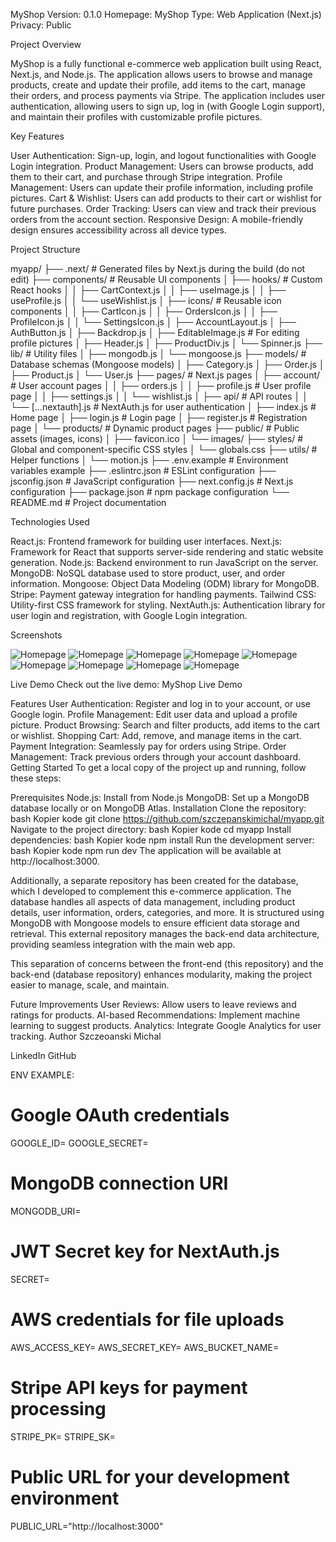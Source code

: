 MyShop
Version: 0.1.0
Homepage: MyShop
Type: Web Application (Next.js)
Privacy: Public

Project Overview

MyShop is a fully functional e-commerce web application built using React, Next.js, and Node.js. The application allows users to browse and manage products, create and update their profile, add items to the cart, manage their orders, and process payments via Stripe. The application includes user authentication, allowing users to sign up, log in (with Google Login support), and maintain their profiles with customizable profile pictures.

Key Features

User Authentication: Sign-up, login, and logout functionalities with Google Login integration.
Product Management: Users can browse products, add them to their cart, and purchase through Stripe integration.
Profile Management: Users can update their profile information, including profile pictures.
Cart & Wishlist: Users can add products to their cart or wishlist for future purchases.
Order Tracking: Users can view and track their previous orders from the account section.
Responsive Design: A mobile-friendly design ensures accessibility across all device types.

Project Structure

myapp/
├── .next/ # Generated files by Next.js during the build (do not edit)
├── components/ # Reusable UI components
│ ├── hooks/ # Custom React hooks
│ │ ├── CartContext.js
│ │ ├── useImage.js
│ │ ├── useProfile.js
│ │ └── useWishlist.js
│ ├── icons/ # Reusable icon components
│ │ ├── CartIcon.js
│ │ ├── OrdersIcon.js
│ │ ├── ProfileIcon.js
│ │ └── SettingsIcon.js
│ ├── AccountLayout.js
│ ├── AuthButton.js
│ ├── Backdrop.js
│ ├── EditableImage.js # For editing profile pictures
│ ├── Header.js
│ ├── ProductDiv.js
│ └── Spinner.js
├── lib/ # Utility files
│ ├── mongodb.js
│ └── mongoose.js
├── models/ # Database schemas (Mongoose models)
│ ├── Category.js
│ ├── Order.js
│ ├── Product.js
│ └── User.js
├── pages/ # Next.js pages
│ ├── account/ # User account pages
│ │ ├── orders.js
│ │ ├── profile.js # User profile page
│ │ ├── settings.js
│ │ └── wishlist.js
│ ├── api/ # API routes
│ │ └── [...nextauth].js # NextAuth.js for user authentication
│ ├── index.js # Home page
│ ├── login.js # Login page
│ ├── register.js # Registration page
│ └── products/ # Dynamic product pages
├── public/ # Public assets (images, icons)
│ ├── favicon.ico
│ └── images/
├── styles/ # Global and component-specific CSS styles
│ └── globals.css
├── utils/ # Helper functions
│ └── motion.js
├── .env.example # Environment variables example
├── .eslintrc.json # ESLint configuration
├── jsconfig.json # JavaScript configuration
├── next.config.js # Next.js configuration
├── package.json # npm package configuration
└── README.md # Project documentation

Technologies Used

React.js: Frontend framework for building user interfaces.
Next.js: Framework for React that supports server-side rendering and static website generation.
Node.js: Backend environment to run JavaScript on the server.
MongoDB: NoSQL database used to store product, user, and order information.
Mongoose: Object Data Modeling (ODM) library for MongoDB.
Stripe: Payment gateway integration for handling payments.
Tailwind CSS: Utility-first CSS framework for styling.
NextAuth.js: Authentication library for user login and registration, with Google Login integration.

Screenshots

![Homepage](public/images/1.png)
![Homepage](public/images/2.png)
![Homepage](public/images/3.png)
![Homepage](public/images/4.png)
![Homepage](public/images/5.png)
![Homepage](public/images/6.png)
![Homepage](public/images/7.png)
![Homepage](public/images/8.png)
![Homepage](public/images/9.png)

Live Demo
Check out the live demo: MyShop Live Demo

Features
User Authentication: Register and log in to your account, or use Google login.
Profile Management: Edit user data and upload a profile picture.
Product Browsing: Search and filter products, add items to the cart or wishlist.
Shopping Cart: Add, remove, and manage items in the cart.
Payment Integration: Seamlessly pay for orders using Stripe.
Order Management: Track previous orders through your account dashboard.
Getting Started
To get a local copy of the project up and running, follow these steps:

Prerequisites
Node.js: Install from Node.js
MongoDB: Set up a MongoDB database locally or on MongoDB Atlas.
Installation
Clone the repository:
bash
Kopier kode
git clone https://github.com/szczepanskimichal/myapp.git
Navigate to the project directory:
bash
Kopier kode
cd myapp
Install dependencies:
bash
Kopier kode
npm install
Run the development server:
bash
Kopier kode
npm run dev
The application will be available at http://localhost:3000.

Additionally, a separate repository has been created for the database, which I developed to complement this e-commerce application. The database handles all aspects of data management, including product details, user information, orders, categories, and more. It is structured using MongoDB with Mongoose models to ensure efficient data storage and retrieval. This external repository manages the back-end data architecture, providing seamless integration with the main web app.

This separation of concerns between the front-end (this repository) and the back-end (database repository) enhances modularity, making the project easier to manage, scale, and maintain.

Future Improvements
User Reviews: Allow users to leave reviews and ratings for products.
AI-based Recommendations: Implement machine learning to suggest products.
Analytics: Integrate Google Analytics for user tracking.
Author
Szczeoanski Michal

LinkedIn
GitHub

ENV EXAMPLE:

# Google OAuth credentials

GOOGLE_ID=
GOOGLE_SECRET=

# MongoDB connection URI

MONGODB_URI=

# JWT Secret key for NextAuth.js

SECRET=

# AWS credentials for file uploads

AWS_ACCESS_KEY=
AWS_SECRET_KEY=
AWS_BUCKET_NAME=

# Stripe API keys for payment processing

STRIPE_PK=
STRIPE_SK=

# Public URL for your development environment

PUBLIC_URL="http://localhost:3000"
